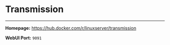 # Transmission

---

**Homepage:** https://hub.docker.com/r/linuxserver/transmission

**WebUI Port:** `9091`